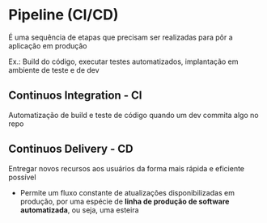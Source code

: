 # Pipeline (CI/CD)

É uma sequência de etapas que precisam ser realizadas para pôr a aplicação em produção

Ex.:
    Build do código, executar testes automatizados, implantação em ambiente de teste e de dev

## Continuos Integration - CI

Automatização de build e teste de código quando um dev commita algo no repo

## Continuos Delivery - CD

Entregar novos recursos aos usuários da forma mais rápida e eficiente possível

- Permite um fluxo constante de atualizações disponibilizadas em produção, por uma espécie de **linha de produção de software automatizada**, ou seja, uma esteira
